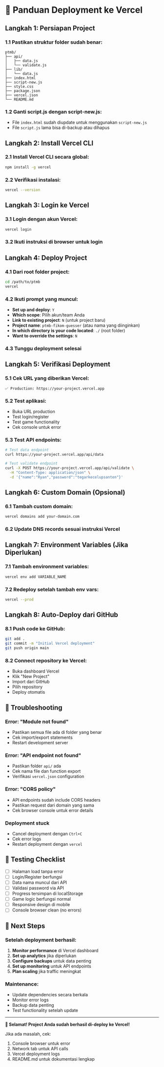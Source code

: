 # 🚀 Panduan Deployment ke Vercel

## Langkah 1: Persiapan Project

### 1.1 Pastikan struktur folder sudah benar:
```
ptmb/
├── api/
│   ├── data.js
│   └── validate.js
├── lib/
│   └── data.js
├── index.html
├── script-new.js
├── style.css
├── package.json
├── vercel.json
└── README.md
```

### 1.2 Ganti script.js dengan script-new.js:
- File `index.html` sudah diupdate untuk menggunakan `script-new.js`
- File `script.js` lama bisa di-backup atau dihapus

## Langkah 2: Install Vercel CLI

### 2.1 Install Vercel CLI secara global:
```bash
npm install -g vercel
```

### 2.2 Verifikasi instalasi:
```bash
vercel --version
```

## Langkah 3: Login ke Vercel

### 3.1 Login dengan akun Vercel:
```bash
vercel login
```

### 3.2 Ikuti instruksi di browser untuk login

## Langkah 4: Deploy Project

### 4.1 Dari root folder project:
```bash
cd /path/to/ptmb
vercel
```

### 4.2 Ikuti prompt yang muncul:
- **Set up and deploy**: `Y`
- **Which scope**: Pilih akun/team Anda
- **Link to existing project**: `N` (untuk project baru)
- **Project name**: `ptmb-fikom-guesser` (atau nama yang diinginkan)
- **In which directory is your code located**: `./` (root folder)
- **Want to override the settings**: `N`

### 4.3 Tunggu deployment selesai

## Langkah 5: Verifikasi Deployment

### 5.1 Cek URL yang diberikan Vercel:
```
✅ Production: https://your-project.vercel.app
```

### 5.2 Test aplikasi:
- Buka URL production
- Test login/register
- Test game functionality
- Cek console untuk error

### 5.3 Test API endpoints:
```bash
# Test data endpoint
curl https://your-project.vercel.app/api/data

# Test validate endpoint
curl -X POST https://your-project.vercel.app/api/validate \
  -H "Content-Type: application/json" \
  -d '{"name":"Ryan","password":"tegarkecelupsanten"}'
```

## Langkah 6: Custom Domain (Opsional)

### 6.1 Tambah custom domain:
```bash
vercel domains add your-domain.com
```

### 6.2 Update DNS records sesuai instruksi Vercel

## Langkah 7: Environment Variables (Jika Diperlukan)

### 7.1 Tambah environment variables:
```bash
vercel env add VARIABLE_NAME
```

### 7.2 Redeploy setelah tambah env vars:
```bash
vercel --prod
```

## Langkah 8: Auto-Deploy dari GitHub

### 8.1 Push code ke GitHub:
```bash
git add .
git commit -m "Initial Vercel deployment"
git push origin main
```

### 8.2 Connect repository ke Vercel:
- Buka dashboard Vercel
- Klik "New Project"
- Import dari GitHub
- Pilih repository
- Deploy otomatis

## 🔧 Troubleshooting

### Error: "Module not found"
- Pastikan semua file ada di folder yang benar
- Cek import/export statements
- Restart development server

### Error: "API endpoint not found"
- Pastikan folder `api/` ada
- Cek nama file dan function export
- Verifikasi `vercel.json` configuration

### Error: "CORS policy"
- API endpoints sudah include CORS headers
- Pastikan request dari domain yang sama
- Cek browser console untuk error details

### Deployment stuck
- Cancel deployment dengan `Ctrl+C`
- Cek error logs
- Restart deployment dengan `vercel`

## 📱 Testing Checklist

- [ ] Halaman load tanpa error
- [ ] Login/Register berfungsi
- [ ] Data nama muncul dari API
- [ ] Validasi password via API
- [ ] Progress tersimpan di localStorage
- [ ] Game logic berfungsi normal
- [ ] Responsive design di mobile
- [ ] Console browser clean (no errors)

## 🚀 Next Steps

### Setelah deployment berhasil:
1. **Monitor performance** di Vercel dashboard
2. **Set up analytics** jika diperlukan
3. **Configure backups** untuk data penting
4. **Set up monitoring** untuk API endpoints
5. **Plan scaling** jika traffic meningkat

### Maintenance:
- Update dependencies secara berkala
- Monitor error logs
- Backup data penting
- Test functionality setelah update

---

**🎉 Selamat! Project Anda sudah berhasil di-deploy ke Vercel!**

Jika ada masalah, cek:
1. Console browser untuk error
2. Network tab untuk API calls
3. Vercel deployment logs
4. README.md untuk dokumentasi lengkap
